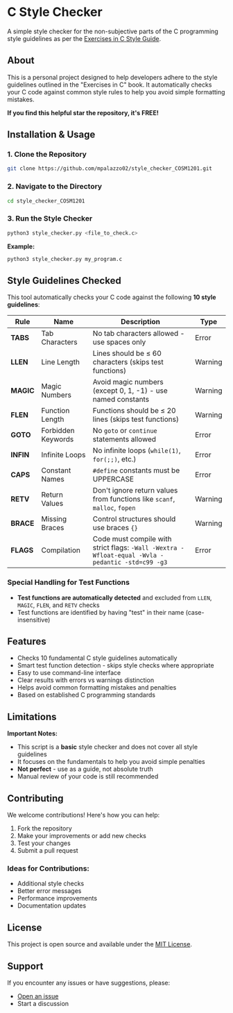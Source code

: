 # C Style Checker

A simple style checker for the non-subjective parts of the C programming style guidelines as per the [Exercises in C Style Guide](https://github.com/csnwc/Exercises-In-C/blob/main/exercisesInC.pdf).

## About

This is a personal project designed to help developers adhere to the style guidelines outlined in the "Exercises in C" book. It automatically checks your C code against common style rules to help you avoid simple formatting mistakes.

**If you find this helpful star the repository, it's FREE!**

## Installation & Usage

### 1. Clone the Repository

```bash
git clone https://github.com/mpalazzo02/style_checker_COSM1201.git
```

### 2. Navigate to the Directory

```bash
cd style_checker_COSM1201
```

### 3. Run the Style Checker

```bash
python3 style_checker.py <file_to_check.c>
```

**Example:**
```bash
python3 style_checker.py my_program.c
```

## Style Guidelines Checked

This tool automatically checks your C code against the following **10 style guidelines**:

| Rule | Name | Description | Type |
|------|------|-------------|------|
| **TABS** | Tab Characters | No tab characters allowed - use spaces only | Error |
| **LLEN** | Line Length | Lines should be ≤ 60 characters (skips test functions) | Warning |
| **MAGIC** | Magic Numbers | Avoid magic numbers (except 0, 1, -1) - use named constants | Warning |
| **FLEN** | Function Length | Functions should be ≤ 20 lines (skips test functions) | Warning |
| **GOTO** | Forbidden Keywords | No `goto` or `continue` statements allowed | Error |
| **INFIN** | Infinite Loops | No infinite loops (`while(1)`, `for(;;)`, etc.) | Error |
| **CAPS** | Constant Names | `#define` constants must be UPPERCASE | Error |
| **RETV** | Return Values | Don't ignore return values from functions like `scanf`, `malloc`, `fopen` | Warning |
| **BRACE** | Missing Braces | Control structures should use braces `{}` | Warning |
| **FLAGS** | Compilation | Code must compile with strict flags: `-Wall -Wextra -Wfloat-equal -Wvla -pedantic -std=c99 -g3` | Error |

### Special Handling for Test Functions
- **Test functions are automatically detected** and excluded from `LLEN`, `MAGIC`, `FLEN`, and `RETV` checks
- Test functions are identified by having "test" in their name (case-insensitive)

## Features

- Checks 10 fundamental C style guidelines automatically
- Smart test function detection - skips style checks where appropriate
- Easy to use command-line interface
- Clear results with errors vs warnings distinction
- Helps avoid common formatting mistakes and penalties
- Based on established C programming standards

## Limitations

**Important Notes:**

- This script is a **basic** style checker and does not cover all style guidelines
- It focuses on the fundamentals to help you avoid simple penalties
- **Not perfect** - use as a guide, not absolute truth
- Manual review of your code is still recommended

## Contributing

We welcome contributions! Here's how you can help:

1. Fork the repository
2. Make your improvements or add new checks
3. Test your changes
4. Submit a pull request

### Ideas for Contributions:
- Additional style checks
- Better error messages
- Performance improvements
- Documentation updates

## License

This project is open source and available under the [MIT License](LICENSE).

## Support

If you encounter any issues or have suggestions, please:
- [Open an issue](https://github.com/mpalazzo02/style_checker_COSM1201/issues)
- Start a discussion
